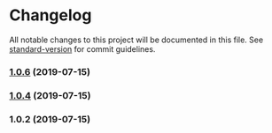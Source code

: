# Changelog

All notable changes to this project will be documented in this file. See [standard-version](https://github.com/conventional-changelog/standard-version) for commit guidelines.

### [1.0.6](https://github.com/levabala/generate-maze/compare/v1.0.4...v1.0.6) (2019-07-15)



### [1.0.4](https://github.com/levabala/generate-maze/compare/v1.0.2...v1.0.4) (2019-07-15)



### 1.0.2 (2019-07-15)

